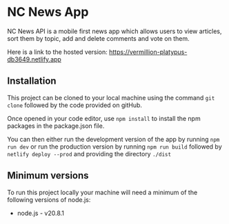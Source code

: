 # NC News App

NC News API is a mobile first news app which allows users to view articles, sort them by topic, add and delete comments and vote on them.

Here is a link to the hosted version:
https://vermillion-platypus-db3649.netlify.app

## Installation

This project can be cloned to your local machine using the command `git clone` followed by the code provided on gitHub.

Once opened in your code editor, use `npm install` to install the npm packages in the package.json file.

You can then either run the development version of the app by running `npm run dev` or run the production version by running `npm run build` followed by `netlify deploy --prod` and providing the directory `./dist`

## Minimum versions

To run this project locally your machine will need a minimum of the following versions of node.js:

- node.js - v20.8.1
